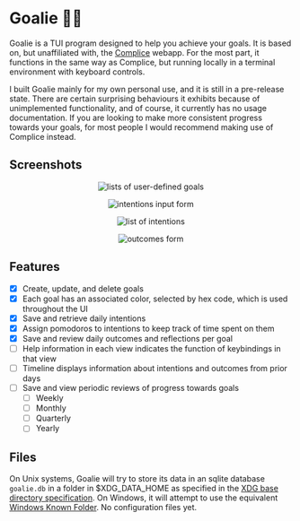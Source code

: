 # Goalie 🏒🥅

Goalie is a TUI program designed to help you achieve your goals. It is based on,
but unaffiliated with, the [Complice](https://complice.co/) webapp. For the most
part, it functions in the same way as Complice, but running locally in a
terminal environment with keyboard controls.

I built Goalie mainly for my own personal use, and it is still in a pre-release
state. There are certain surprising behaviours it exhibits because of
unimplemented functionality, and of course, it currently has no usage
documentation. If you are looking to make more consistent progress towards your
goals, for most people I would recommend making use of Complice instead.

## Screenshots

<p align ="center">
    <img src="https://i.postimg.cc/CKJpJqsb/goals-page.png" alt="lists of user-defined goals">
</p>

<p align ="center">
    <img src="https://i.postimg.cc/TPTXr9gR/today-input.png" alt="intentions input form">
</p>

<p align ="center">
    <img src="https://i.postimg.cc/sgYrQ8B6/today-view.png" alt="list of intentions">
</p>

<p align ="center">
    <img src="https://i.postimg.cc/y84KNBN3/outcomes.png" alt="outcomes form">
</p>

## Features

- [x] Create, update, and delete goals
- [x] Each goal has an associated color, selected by hex code, which is used
      throughout the UI
- [x] Save and retrieve daily intentions
- [x] Assign pomodoros to intentions to keep track of time spent on them
- [x] Save and review daily outcomes and reflections per goal
- [ ] Help information in each view indicates the function of keybindings in that
  view
- [ ] Timeline displays information about intentions and outcomes from prior
  days
- [ ] Save and view periodic reviews of progress towards goals
    - [ ] Weekly
    - [ ] Monthly
    - [ ] Quarterly
    - [ ] Yearly

## Files

On Unix systems, Goalie will try to store its data in an sqlite database
`goalie.db` in a folder in $XDG_DATA_HOME as specified in the [XDG base
directory
specification](https://specifications.freedesktop.org/basedir-spec/basedir-spec-latest.html).
On Windows, it will attempt to use the equivalent [Windows Known
Folder](https://learn.microsoft.com/en-us/windows/win32/shell/known-folders). No
configuration files yet.
